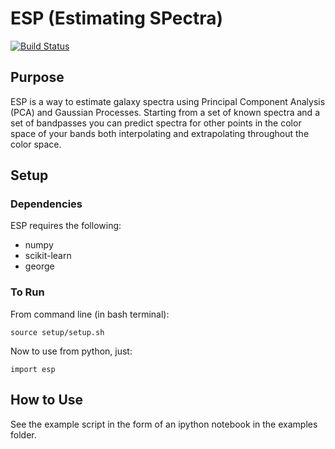 # ESP (Estimating SPectra)
[![Build Status](https://travis-ci.org/jbkalmbach/ESP.svg?branch=master)](https://travis-ci.org/jbkalmbach/ESP)

## Purpose
ESP is a way to estimate galaxy spectra using Principal Component
Analysis (PCA) and Gaussian Processes. Starting from a set of known spectra and
a set of bandpasses you can predict spectra for other points
in the color space of your bands both interpolating and extrapolating
throughout the color space.

## Setup

### Dependencies

ESP requires the following:

 * numpy
 * scikit-learn
 * george

### To Run

From command line (in bash terminal):

    source setup/setup.sh

Now to use from python, just:

    import esp

## How to Use
See the example script in the form of an ipython notebook in the examples folder.
